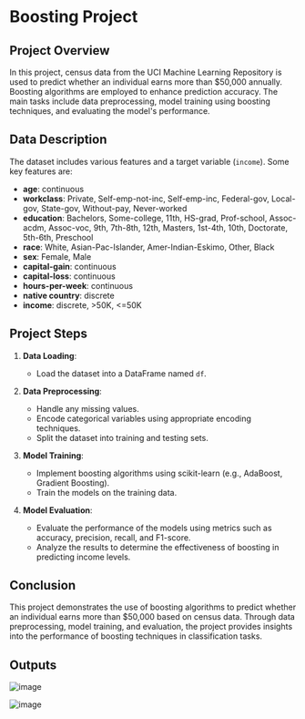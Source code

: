 # Boosting Project

## Project Overview

In this project, census data from the UCI Machine Learning Repository is used to predict whether an individual earns more than $50,000 annually. Boosting algorithms are employed to enhance prediction accuracy. The main tasks include data preprocessing, model training using boosting techniques, and evaluating the model's performance.

## Data Description

The dataset includes various features and a target variable (`income`). Some key features are:

- **age**: continuous
- **workclass**: Private, Self-emp-not-inc, Self-emp-inc, Federal-gov, Local-gov, State-gov, Without-pay, Never-worked
- **education**: Bachelors, Some-college, 11th, HS-grad, Prof-school, Assoc-acdm, Assoc-voc, 9th, 7th-8th, 12th, Masters, 1st-4th, 10th, Doctorate, 5th-6th, Preschool
- **race**: White, Asian-Pac-Islander, Amer-Indian-Eskimo, Other, Black
- **sex**: Female, Male
- **capital-gain**: continuous
- **capital-loss**: continuous
- **hours-per-week**: continuous
- **native country**: discrete
- **income**: discrete, >50K, <=50K

## Project Steps

1. **Data Loading**:
   - Load the dataset into a DataFrame named `df`.

2. **Data Preprocessing**:
   - Handle any missing values.
   - Encode categorical variables using appropriate encoding techniques.
   - Split the dataset into training and testing sets.

3. **Model Training**:
   - Implement boosting algorithms using scikit-learn (e.g., AdaBoost, Gradient Boosting).
   - Train the models on the training data.

4. **Model Evaluation**:
   - Evaluate the performance of the models using metrics such as accuracy, precision, recall, and F1-score.
   - Analyze the results to determine the effectiveness of boosting in predicting income levels.

## Conclusion

This project demonstrates the use of boosting algorithms to predict whether an individual earns more than $50,000 based on census data. Through data preprocessing, model training, and evaluation, the project provides insights into the performance of boosting techniques in classification tasks.

## Outputs

![image](https://github.com/user-attachments/assets/e5947586-c88f-416f-b96b-d2133eab70d2)

![image](https://github.com/user-attachments/assets/476aa537-1fab-4461-9380-9575647c5d5b)


